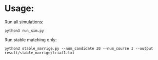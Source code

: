 # Usage:

Run all simulations:
```
python3 run_sim.py
```

Run stable matching only:
```
python3 stable_marrige.py --num_candidate 20 --num_course 3 --output result/stable_marrige/trial1.txt
```
